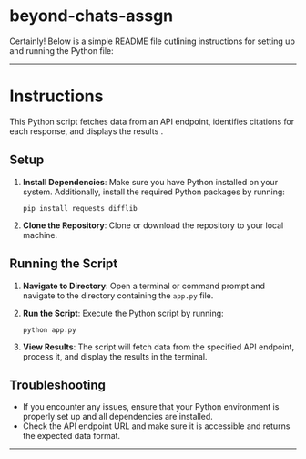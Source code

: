 # beyond-chats-assgn



Certainly! Below is a simple README file outlining instructions for setting up and running the Python file:

---

# Instructions

This Python script fetches data from an API endpoint, identifies citations for each response, and displays the results .

## Setup

1. **Install Dependencies**: Make sure you have Python installed on your system. Additionally, install the required Python packages by running:
    ```
    pip install requests difflib
    ```

2. **Clone the Repository**: Clone or download the repository to your local machine.

## Running the Script

1. **Navigate to Directory**: Open a terminal or command prompt and navigate to the directory containing the `app.py` file.

2. **Run the Script**: Execute the Python script by running:
    ```
    python app.py
    ```

3. **View Results**: The script will fetch data from the specified API endpoint, process it, and display the results in the terminal.


## Troubleshooting

- If you encounter any issues, ensure that your Python environment is properly set up and all dependencies are installed.
- Check the API endpoint URL and make sure it is accessible and returns the expected data format.

---

